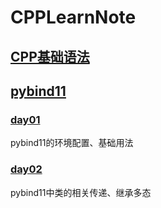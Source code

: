 # CPPLearnNote
## [CPP基础语法](https://github.com/gao-haoyu/CPPLearnNote/tree/main/CPP%E5%9F%BA%E7%A1%80%E8%AF%AD%E6%B3%95)
## [pybind11](https://github.com/gao-haoyu/CPPLearnNote/tree/main/cpp_python_pybind11/pybind11%E5%AD%A6%E4%B9%A0%E7%AC%94%E8%AE%B0)
### [day01](https://github.com/gao-haoyu/CPPLearnNote/blob/main/cpp_python_pybind11/pybind11%E5%AD%A6%E4%B9%A0%E7%AC%94%E8%AE%B0/day_01.md)
pybind11的环境配置、基础用法
### [day02](https://github.com/gao-haoyu/CPPLearnNote/blob/main/cpp_python_pybind11/pybind11%E5%AD%A6%E4%B9%A0%E7%AC%94%E8%AE%B0/day_02.md)
pybind11中类的相关传递、继承多态